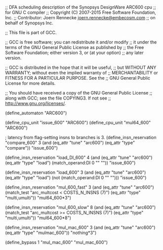 ;; DFA scheduling description of the Synopsys DesignWare ARC600 cpu
;; for GNU C compiler
;; Copyright (C) 2007-2015 Free Software Foundation, Inc.
;; Contributor: Joern Rennecke <joern.rennecke@embecosm.com>
;;              on behalf of Synopsys Inc.

;; This file is part of GCC.

;; GCC is free software; you can redistribute it and/or modify
;; it under the terms of the GNU General Public License as published by
;; the Free Software Foundation; either version 3, or (at your option)
;; any later version.

;; GCC is distributed in the hope that it will be useful,
;; but WITHOUT ANY WARRANTY; without even the implied warranty of
;; MERCHANTABILITY or FITNESS FOR A PARTICULAR PURPOSE.  See the
;; GNU General Public License for more details.

;; You should have received a copy of the GNU General Public License
;; along with GCC; see the file COPYING3.  If not see
;; <http://www.gnu.org/licenses/>.

(define_automaton "ARC600")

(define_cpu_unit "issue_600" "ARC600")
(define_cpu_unit "mul64_600" "ARC600")

; latency from flag-setting insns to branches is 3.
(define_insn_reservation "compare_600" 3
  (and (eq_attr "tune" "arc600")
       (eq_attr "type" "compare"))
  "issue_600")

(define_insn_reservation "load_DI_600" 4
  (and (eq_attr "tune" "arc600")
       (eq_attr "type" "load")
       (match_operand:DI 0 "" ""))
  "issue_600")

(define_insn_reservation "load_600" 3
  (and (eq_attr "tune" "arc600")
       (eq_attr "type" "load")
       (not (match_operand:DI 0 "" "")))
  "issue_600")

(define_insn_reservation "mul_600_fast" 3
  (and (eq_attr "tune" "arc600")
       (match_test "arc_multcost < COSTS_N_INSNS (7)")
       (eq_attr "type" "multi,umulti"))
  "mul64_600*3")

(define_insn_reservation "mul_600_slow" 8
  (and (eq_attr "tune" "arc600")
       (match_test "arc_multcost >= COSTS_N_INSNS (7)")
       (eq_attr "type" "multi,umulti"))
  "mul64_600*8")

(define_insn_reservation "mul_mac_600" 3
  (and (eq_attr "tune" "arc600")
       (eq_attr "type" "mulmac_600"))
  "nothing*3")

(define_bypass 1 "mul_mac_600" "mul_mac_600")
